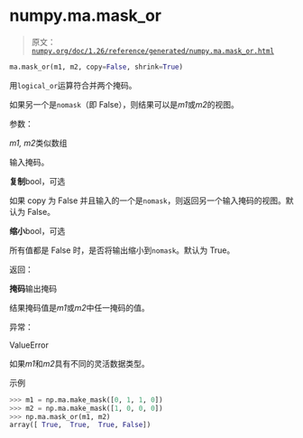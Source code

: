 # numpy.ma.mask_or

> 原文：[`numpy.org/doc/1.26/reference/generated/numpy.ma.mask_or.html`](https://numpy.org/doc/1.26/reference/generated/numpy.ma.mask_or.html)

```py
ma.mask_or(m1, m2, copy=False, shrink=True)
```

用`logical_or`运算符合并两个掩码。

如果另一个是`nomask`（即 False），则结果可以是*m1*或*m2*的视图。

参数：

*m1, m2*类似数组

输入掩码。

**复制**bool，可选

如果 copy 为 False 并且输入的一个是`nomask`，则返回另一个输入掩码的视图。默认为 False。

**缩小**bool，可选

所有值都是 False 时，是否将输出缩小到`nomask`。默认为 True。

返回：

**掩码**输出掩码

结果掩码值是*m1*或*m2*中任一掩码的值。

异常：

ValueError

如果*m1*和*m2*具有不同的灵活数据类型。

示例

```py
>>> m1 = np.ma.make_mask([0, 1, 1, 0])
>>> m2 = np.ma.make_mask([1, 0, 0, 0])
>>> np.ma.mask_or(m1, m2)
array([ True,  True,  True, False]) 
```
